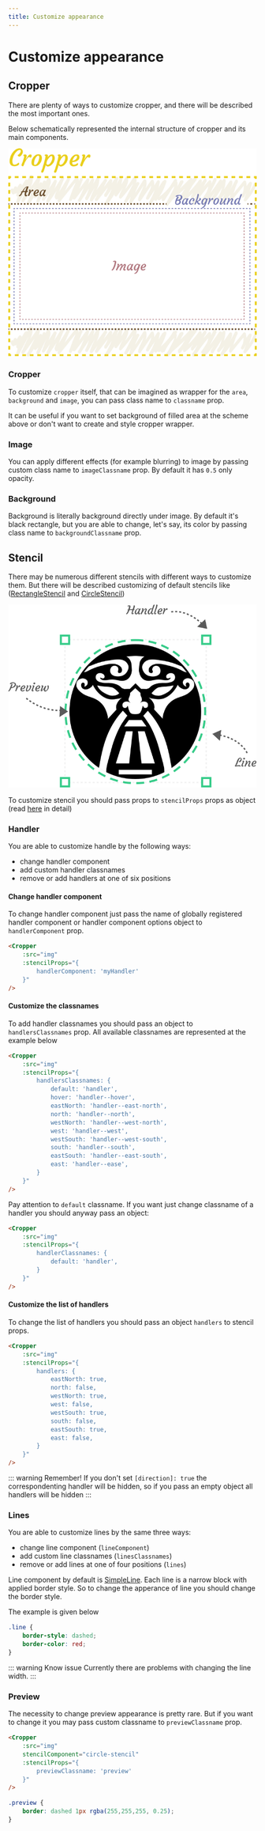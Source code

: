 ```yaml
---
title: Customize appearance
---
```


# Customize appearance

## Cropper

There are plenty of ways to customize cropper, and there will be described the most important ones.

Below schematically represented the internal structure of cropper and its main components.

![Internal structure](../.vuepress/assets/tutorials/cropper-structure.svg)

### Cropper

To customize `cropper` itself, that can be imagined as wrapper for the `area`, `background` and `image`, you can pass class name to `classname` prop.

It can be useful if you want to set background of filled area at the scheme above or don't want to create and style cropper wrapper.

### Image

You can apply different effects (for example blurring) to image by passing custom class name to `imageClassname` prop. By default it has `0.5` only opacity.

### Background

Background is literally background directly under image. By default it's black rectangle, but you are able to change, let's say, its color by passing class name to `backgroundClassname` prop.

## Stencil

There may be numerous different stencils with different ways to customize them. But there will be described customizing of default stencils like ([RectangleStencil](/components/rectangle-stencil.html) and [CircleStencil](/components/circle-stencil.html))

![Internal structure](../.vuepress/assets/tutorials/stencil-structure.svg)

To customize stencil you should pass props to `stencilProps` props as object (read [here](/tutorials/recipes.html#passing-props-to-a-stencil) in detail)

### Handler

You are able to customize handle by the following ways:
- change handler component
- add custom handler classnames
- remove or add handlers at one of six positions

#### Change handler component

To change handler component just pass the name of globally registered handler component or handler component options object to `handlerComponent` prop.

```html
<Cropper
	:src="img"
	:stencilProps="{
		handlerComponent: 'myHandler'
	}"
/>
```

#### Customize the classnames

To add handler classnames you should pass an object to `handlersClassnames` prop. All available classnames are represented at the example below

```html
<Cropper
	:src="img"
	:stencilProps="{
		handlersClassnames: {
			default: 'handler',
			hover: 'handler--hover',
			eastNorth: 'handler--east-north',
			north: 'handler--north',
			westNorth: 'handler--west-north',
			west: 'handler--west',
			westSouth: 'handler--west-south',
			south: 'handler--south',
			eastSouth: 'handler--east-south',
			east: 'handler--ease',
		}
	}"
/>
```

Pay attention to `default` classname. If you want just change classname of a handler you should anyway pass an object:
```html
<Cropper
	:src="img"
	:stencilProps="{
		handlerClassnames: {
			default: 'handler',
		}
	}"
/>
```

#### Customize the list of handlers

To change the list of handlers you should pass an object `handlers` to stencil props.

```html
<Cropper
	:src="img"
	:stencilProps="{
		handlers: {
			eastNorth: true,
			north: false,
			westNorth: true,
			west: false,
			westSouth: true,
			south: false,
			eastSouth: true,
			east: false,
		}
	}"
/>
```

::: warning Remember!
If you don't set `[direction]: true` the correspondenting handler will be hidden, so if you pass an empty object all handlers will be hidden
:::

### Lines

You are able to customize lines by the same three ways:
- change line component (`lineComponent`)
- add custom line classnames (`linesClassnames`)
- remove or add lines at one of four positions (`lines`)

Line component by default is [SimpleLine](/components/simple-line.html). Each line is a narrow block with applied border style. So to change the apperance of line you should change the border style.

The example is given below
```css
.line {
	border-style: dashed;
	border-color: red;
}
```

::: warning Know issue
Currently there are problems with changing the line width.
:::

### Preview

The necessity to change preview appearance is pretty rare. But if you want to change it you may pass custom classname to `previewClassname` prop.

```html
<Cropper
	:src="img"
	stencilComponent="circle-stencil"
	:stencilProps="{
		previewClassname: 'preview'
	}"
/>
```
```css
.preview {
	border: dashed 1px rgba(255,255,255, 0.25);
}
```

<customize-preview-example></customize-preview-example>
